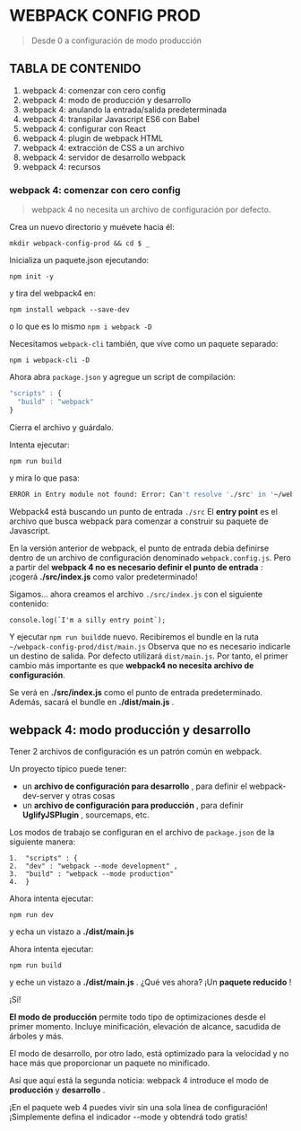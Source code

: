 # WEBPACK CONFIG PROD

> Desde 0 a configuración de modo producción

## TABLA DE CONTENIDO

1. webpack 4: comenzar con cero config
2. webpack 4: modo de producción y desarrollo
3. webpack 4: anulando la entrada/salida predeterminada
4. webpack 4: transpilar Javascript ES6 con Babel
5. webpack 4: configurar con React
6. webpack 4: plugin de webpack HTML
7. webpack 4: extracción de CSS a un archivo
8. webpack 4: servidor de desarrollo webpack
9. webpack 4: recursos

### webpack 4: comenzar con cero config

> webpack 4 no necesita un archivo de configuración por defecto.

Crea un nuevo directorio y muévete hacia él:

    mkdir webpack-config-prod && cd $ _

Inicializa un paquete.json ejecutando:

    npm init -y

y tira del webpack4 en:

    npm install webpack --save-dev

o lo que es lo mismo `npm i webpack -D`

Necesitamos `webpack-cli` también, que vive como un paquete separado:

    npm i webpack-cli -D

Ahora abra `package.json` y agregue un script de compilación:

```javascript
"scripts" : {
  "build" : "webpack"
}
```

Cierra el archivo y guárdalo.

Intenta ejecutar:

    npm run build

y mira lo que pasa:

```bash
ERROR in Entry module not found: Error: Can't resolve './src' in '~/webpack-4-quickstart'
```
Webpack4 está buscando un punto de entrada `./src`
El **entry point** es el archivo que busca webpack para comenzar a construir su paquete de Javascript.

En la versión anterior de webpack, el punto de entrada debía definirse dentro de un archivo de configuración denominado `webpack.config.js`. Pero a partir del **webpack 4 no es necesario definir el punto de entrada** : ¡cogerá **./src/index.js** como valor predeterminado!

Sigamos... ahora creamos el archivo `./src/index.js` con el siguiente contenido:
	
	console.log(`I'm a silly entry point`);

Y ejecutar `npm run build`de nuevo.
Recibiremos el bundle en la ruta `~/webpack-config-prod/dist/main.js`
Observa que no es necesario indicarle un destino de salida. Por defecto utilizará `dist/main.js`. Por tanto, el primer cambio más importante es que **webpack4 no necesita archivo de configuración**.

Se verá en **./src/index.js** como el punto de entrada predeterminado. Además, sacará el bundle en **./dist/main.js** .

## webpack 4: modo producción y desarrollo

Tener 2 archivos de configuración es un patrón común en webpack.

Un proyecto típico puede tener:

-   un **archivo de configuración para desarrollo** , para definir el webpack-dev-server y otras cosas
-   un **archivo de configuración para producción** , para definir **UglifyJSPlugin** , sourcemaps, etc.

Los modos de trabajo se configuran en el archivo de `package.json` de la siguiente manera:

	1.  "scripts" : {
	2.  "dev" : "webpack --mode development" ,
	3.  "build" : "webpack --mode production"
	4.  }

Ahora intenta ejecutar:

	npm run dev

y echa un vistazo a **./dist/main.js** 

Ahora intenta ejecutar:

	npm run build

y eche un vistazo a **./dist/main.js** . ¿Qué ves ahora? ¡Un **paquete reducido** !

¡Sí!

**El modo de producción** permite todo tipo de optimizaciones desde el primer momento. Incluye minificación, elevación de alcance, sacudida de árboles y más.

El modo de desarrollo, por otro lado, está optimizado para la velocidad y no hace más que proporcionar un paquete no minificado.

Así que aquí está la segunda noticia: webpack 4 introduce el modo de **producción** y **desarrollo** .

¡En el paquete web 4 puedes vivir sin una sola línea de configuración! ¡Simplemente defina el indicador --mode y obtendrá todo gratis!


<!--stackedit_data:
eyJoaXN0b3J5IjpbMTAwNTA0MDMyMl19
-->